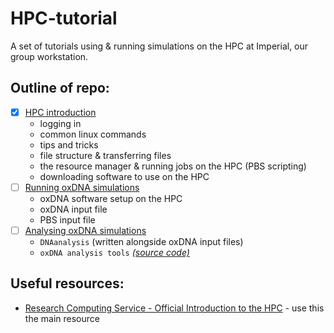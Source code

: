 # HPC-tutorial
A set of tutorials using &amp; running simulations on the HPC at Imperial, our group workstation.

## Outline of repo:

- [x] [HPC introduction](https://github.com/softnanolab/hpc-tutorial/tree/main/HPC-intro)
    - logging in
    - common linux commands
    - tips and tricks
    - file structure & transferring files
    - the resource manager & running jobs on the HPC (PBS scripting)
    - downloading software to use on the HPC
- [ ] [Running oxDNA simulations](https://github.com/softnanolab/hpc-tutorial/tree/main/oxDNA-simulations)
    - oxDNA software setup on the HPC
    - oxDNA input file
    - PBS input file
- [ ] [Analysing oxDNA simulations](https://github.com/softnanolab/hpc-tutorial/tree/main/oxDNA-analysis)
    - `DNAanalysis` (written alongside oxDNA input files)
    - `oxDNA analysis tools` *[(source code)](https://github.com/sulcgroup/oxdna_analysis_tools)*

## Useful resources:

- [Research Computing Service - Official Introduction to the HPC](https://imperialcollegelondon.app.box.com/s/kwjxbd5bc87w296wo0m7fdwo9jct5vvs) - use this the main resource

